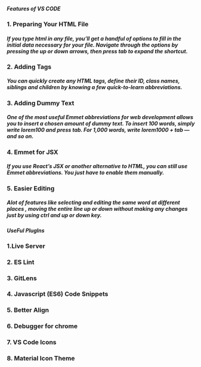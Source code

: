***Features of VS CODE***

### 1. Preparing Your HTML File

##### If you type html in any file, you’ll get a handful of options to fill in the initial data necessary for your file. Navigate through the options by pressing the up or down arrows, then press tab to expand the shortcut.

### 2. Adding Tags  

##### You can quickly create any HTML tags, define their ID, class names, siblings and children by knowing a few quick-to-learn abbreviations. 

### 3. Adding Dummy Text

##### One of the most useful Emmet abbreviations for web development allows you to insert a chosen amount of dummy text. To insert 100 words, simply write lorem100 and press tab. For 1,000 words, write lorem1000 + tab — and so on.

### 4. Emmet for JSX

##### If you use React’s JSX or another alternative to HTML, you can still use Emmet abbreviations. You just have to enable them manually.

### 5. Easier Editing 

##### Alot of features like selecting and editing the same word at different places , moving the entire line up or down without making any changes just by using ctrl and up or down key.


***UseFul PlugIns***

### 1.Live Server

### 2. ES Lint

### 3. GitLens

### 4. Javascript (ES6) Code Snippets 

### 5. Better Align

### 6. Debugger for chrome 

### 7. VS Code Icons 

### 8. Material Icon Theme

